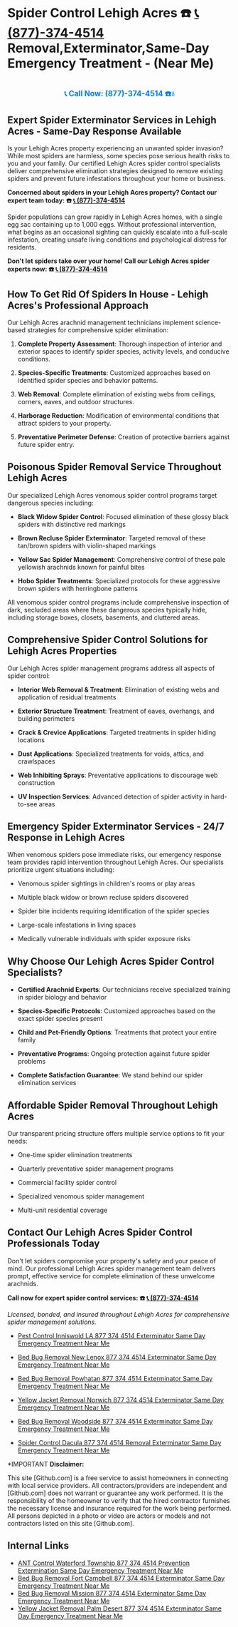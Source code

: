 # Spider Control Lehigh Acres ☎️ [📞 (877)-374-4514](https://pest-control-4514.netlify.app) Removal,Exterminator,Same-Day Emergency Treatment - (Near Me)
# 

<p align="center" style="font-size: 1.2em; font-weight: bold; margin: 20px 0;">
  <a href="https://pest-control-4514.netlify.app" target="_blank" style="color: #007BFF; text-decoration: none;">📞 Call Now: (877)-374-4514 ☎️💧</a>
</p>

## Expert Spider Exterminator Services in Lehigh Acres - Same-Day Response Available

Is your Lehigh Acres property experiencing an unwanted spider invasion? While most spiders are harmless, some species pose serious health risks to you and your family. Our certified Lehigh Acres spider control specialists deliver comprehensive elimination strategies designed to remove existing spiders and prevent future infestations throughout your home or business.

**Concerned about spiders in your Lehigh Acres property? Contact our expert team today: ☎️ [📞 (877)-374-4514](https://pest-control-4514.netlify.app)**

Spider populations can grow rapidly in Lehigh Acres homes, with a single egg sac containing up to 1,000 eggs. Without professional intervention, what begins as an occasional sighting can quickly escalate into a full-scale infestation, creating unsafe living conditions and psychological distress for residents.

**Don't let spiders take over your home! Call our Lehigh Acres spider experts now: ☎️ [📞 (877)-374-4514](https://pest-control-4514.netlify.app)**

## How To Get Rid Of Spiders In House - Lehigh Acres's Professional Approach

Our Lehigh Acres arachnid management technicians implement science-based strategies for comprehensive spider elimination:

1. **Complete Property Assessment**: Thorough inspection of interior and exterior spaces to identify spider species, activity levels, and conducive conditions.

2. **Species-Specific Treatments**: Customized approaches based on identified spider species and behavior patterns.

3. **Web Removal**: Complete elimination of existing webs from ceilings, corners, eaves, and outdoor structures.

4. **Harborage Reduction**: Modification of environmental conditions that attract spiders to your property.

5. **Preventative Perimeter Defense**: Creation of protective barriers against future spider entry.

## Poisonous Spider Removal Service Throughout Lehigh Acres

Our specialized Lehigh Acres venomous spider control programs target dangerous species including:

- **Black Widow Spider Control**: Focused elimination of these glossy black spiders with distinctive red markings

- **Brown Recluse Spider Exterminator**: Targeted removal of these tan/brown spiders with violin-shaped markings

- **Yellow Sac Spider Management**: Comprehensive control of these pale yellowish arachnids known for painful bites

- **Hobo Spider Treatments**: Specialized protocols for these aggressive brown spiders with herringbone patterns

All venomous spider control programs include comprehensive inspection of dark, secluded areas where these dangerous species typically hide, including storage boxes, closets, basements, and cluttered areas.

## Comprehensive Spider Control Solutions for Lehigh Acres Properties

Our Lehigh Acres spider management programs address all aspects of spider control:

- **Interior Web Removal & Treatment**: Elimination of existing webs and application of residual treatments

- **Exterior Structure Treatment**: Treatment of eaves, overhangs, and building perimeters

- **Crack & Crevice Applications**: Targeted treatments in spider hiding locations

- **Dust Applications**: Specialized treatments for voids, attics, and crawlspaces

- **Web Inhibiting Sprays**: Preventative applications to discourage web construction

- **UV Inspection Services**: Advanced detection of spider activity in hard-to-see areas

## Emergency Spider Exterminator Services - 24/7 Response in Lehigh Acres

When venomous spiders pose immediate risks, our emergency response team provides rapid intervention throughout Lehigh Acres. Our specialists prioritize urgent situations including:

- Venomous spider sightings in children's rooms or play areas

- Multiple black widow or brown recluse spiders discovered

- Spider bite incidents requiring identification of the spider species

- Large-scale infestations in living spaces

- Medically vulnerable individuals with spider exposure risks

## Why Choose Our Lehigh Acres Spider Control Specialists?

- **Certified Arachnid Experts**: Our technicians receive specialized training in spider biology and behavior

- **Species-Specific Protocols**: Customized approaches based on the exact spider species present

- **Child and Pet-Friendly Options**: Treatments that protect your entire family

- **Preventative Programs**: Ongoing protection against future spider problems

- **Complete Satisfaction Guarantee**: We stand behind our spider elimination services

## Affordable Spider Removal Throughout Lehigh Acres

Our transparent pricing structure offers multiple service options to fit your needs:

- One-time spider elimination treatments

- Quarterly preventative spider management programs

- Commercial facility spider control

- Specialized venomous spider management

- Multi-unit residential coverage

## Contact Our Lehigh Acres Spider Control Professionals Today

Don't let spiders compromise your property's safety and your peace of mind. Our professional Lehigh Acres spider management team delivers prompt, effective service for complete elimination of these unwelcome arachnids.

**Call now for expert spider control services: ☎️ [📞 (877)-374-4514](https://pest-control-4514.netlify.app)**

*Licensed, bonded, and insured throughout Lehigh Acres for comprehensive spider management solutions.*


- [Pest Control Inniswold LA 877 374 4514 Exterminator Same Day Emergency Treatment Near Me](https://github.com/allyoucaneatsushiin/pest-control/blob/main/Pest-Control-Inniswold-LA-877-374-4514-Exterminator-Same-Day-Emergency-Treatment-Near-Me.md)
- [Bed Bug Removal New Lenox 877 374 4514 Exterminator Same Day Emergency Treatment Near Me](https://github.com/allyoucaneatsushiin/pest-control/blob/main/Bed-Bug-Removal-New-Lenox-877-374-4514-Exterminator-Same-Day-Emergency-Treatment-Near-Me.md)
- [Bed Bug Removal Powhatan 877 374 4514 Exterminator Same Day Emergency Treatment Near Me](https://github.com/allyoucaneatsushiin/pest-control/blob/main/Bed-Bug-Removal-Powhatan-877-374-4514-Exterminator-Same-Day-Emergency-Treatment-Near-Me.md)


- [Yellow Jacket Removal Norwich 877 374 4514 Exterminator Same Day Emergency Treatment Near Me](https://github.com/allyoucaneatsushiin/pest-control/blob/main/Yellow-Jacket-Removal-Norwich-877-374-4514-Exterminator-Same-Day-Emergency-Treatment-Near-Me.md)
- [Bed Bug Removal Woodside 877 374 4514 Exterminator Same Day Emergency Treatment Near Me](https://github.com/allyoucaneatsushiin/pest-control/blob/main/Bed-Bug-Removal-Woodside-877-374-4514-Exterminator-Same-Day-Emergency-Treatment-Near-Me.md)
- [Spider Control Dacula 877 374 4514 Removal Exterminator Same Day Emergency Treatment Near Me](https://github.com/allyoucaneatsushiin/pest-control/blob/main/Spider-Control-Dacula-877-374-4514-Removal-Exterminator-Same-Day-Emergency-Treatment-Near-Me.md)


*IMPORTANT **Disclaimer:**  

This site [Github.com] is a free service to assist homeowners in connecting with local service providers. All contractors/providers are independent and [Github.com] does not warrant or guarantee any work performed. It is the responsibility of the homeowner to verify that the hired contractor furnishes the necessary license and insurance required for the work being performed. All persons depicted in a photo or video are actors or models and not contractors listed on this site [Github.com].


## Internal Links
- [ANT Control Waterford Township 877 374 4514 Prevention Extermination Same Day Emergency Treatment Near Me](https://github.com/allyoucaneatsushiin/pest-control/blob/main/ANT-Control-Waterford-Township-877-374-4514-Prevention-Extermination-Same-Day-Emergency-Treatment-Near-Me.md)
- [Bed Bug Removal Fort Campbell 877 374 4514 Exterminator Same Day Emergency Treatment Near Me](https://github.com/allyoucaneatsushiin/pest-control/blob/main/Bed-Bug-Removal-Fort-Campbell-877-374-4514-Exterminator-Same-Day-Emergency-Treatment-Near-Me.md)
- [Bed Bug Removal Mission 877 374 4514 Exterminator Same Day Emergency Treatment Near Me](https://github.com/allyoucaneatsushiin/pest-control/blob/main/Bed-Bug-Removal-Mission-877-374-4514-Exterminator-Same-Day-Emergency-Treatment-Near-Me.md)
- [Yellow Jacket Removal Palm Desert 877 374 4514 Exterminator Same Day Emergency Treatment Near Me](https://github.com/allyoucaneatsushiin/pest-control/blob/main/Yellow-Jacket-Removal-Palm-Desert-877-374-4514-Exterminator-Same-Day-Emergency-Treatment-Near-Me.md)
